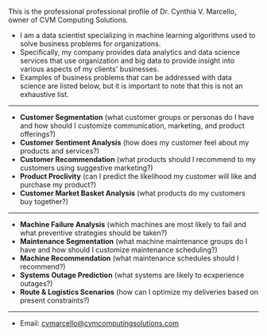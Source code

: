This is the professional professional profile of Dr. Cynthia V. Marcello, owner of CVM Computing Solutions.
- I am a data scientist specializing in machine learning algorithms used to solve business problems for organizations.
- Specifically, my company provides data analytics and data science services that use organization and big data to provide insight into various aspects of my clients' businesses.
- Examples of business problems that can be addressed with data science are listed below, but it is important to note that this is not an exhaustive list.
---

- **Customer Segmentation** (what customer groups or personas do I have and how should I customize communication, marketing, and product offerings?)
- **Customer Sentiment Analysis** (how does my customer feel about my products and services?)
- **Customer Recommendation** (what products should I recommend to my customers using suggestive marketing?)
- **Product Proclivity** (can I predict the likelihood my customer will like and purchase my product?)
- **Customer Market Basket Analysis** (what products do my customers buy together?) 
---
- **Machine Failure Analysis** (which machines are most likely to fail and what preventive strategies should be taken?)
- **Maintenance Segmentation** (what machine maintenance groups do I have and how should I customize maintenance scheduling?)
- **Machine Recommendation** (what maintenance schedules should I recommend?)
- **Systems Outage Prediction** (what systems are likely to ecxperience outages?)
- **Route & Logistics Scenarios** (how can I optimize my deliveries based on present constraints?)
---
- Email: cvmarcello@cvmcomputingsolutions.com

<!---
cvmcomputingsolutions/cvmcomputingsolutions is a ✨ special ✨ repository because its `README.md` (this file) appears on your GitHub profile.
You can click the Preview link to take a look at your changes.
--->
